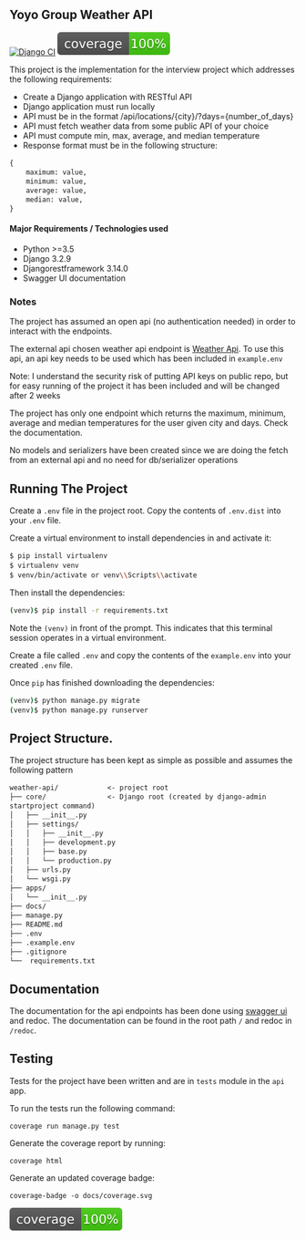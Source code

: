 ## Yoyo Group Weather API
[![Django CI](https://github.com/Kevin-Ravasco/weather-api/actions/workflows/django.yml/badge.svg)](https://github.com/Kevin-Ravasco/weather-api/actions/workflows/django.yml) ![Alt text](./docs/coverage.svg)

This project is the implementation for the interview project which addresses
the following requirements:
- Create a Django application with RESTful API
- Django application must run locally
- API must be in the format /api/locations/{city}/?days={number_of_days}
- API must fetch weather data from some public API of your choice
- API must compute min, max, average, and median temperature
- Response format must be in the following structure:
```    
{
    maximum: value,
    minimum: value,
    average: value,
    median: value,
}
```

#### Major Requirements / Technologies used
- Python >=3.5
- Django 3.2.9
- Djangorestframework 3.14.0
- Swagger UI documentation

### Notes

The project has assumed an open api (no authentication needed) in order to interact
with the endpoints.

The external api chosen weather api endpoint is [Weather Api](https://www.weatherapi.com/).
To use this api, an api key needs to be used which has been included in `example.env`

Note: I understand the security risk of putting API keys on public repo, but for easy running of
the project it has been included and will be changed after 2 weeks

The project has only one endpoint which returns the maximum, minimum, average and
median temperatures for the user given city and days. Check the documentation.

No models and serializers have been created since we are doing the fetch from an
external api and no need for db/serializer operations


## Running The Project
Create a `.env` file in the project root.
Copy the contents of `.env.dist` into your `.env` file.


Create a virtual environment to install dependencies in and activate it:

```sh
$ pip install virtualenv
$ virtualenv venv
$ venv/bin/activate or venv\\Scripts\\activate 
```

Then install the dependencies:

```sh
(venv)$ pip install -r requirements.txt
```
Note the `(venv)` in front of the prompt. This indicates that this terminal
session operates in a virtual environment.

Create a file called `.env` and copy the contents of the `example.env` into your
created `.env` file.

Once `pip` has finished downloading the dependencies:
```sh
(venv)$ python manage.py migrate
(venv)$ python manage.py runserver
```


## Project Structure.
The project structure has been kept as simple as possible and assumes the following
pattern

```tree
weather-api/            <- project root
├── core/               <- Django root (created by django-admin startproject command)
│   ├── __init__.py
│   ├── settings/
│   │   ├── __init__.py
│   │   ├── development.py
│   │   ├── base.py 
│   │   └── production.py
│   ├── urls.py
│   └── wsgi.py
├── apps/
│   └── __init__.py
├── docs/
├── manage.py
├── README.md
├── .env
├── .example.env
├── .gitignore
└──  requirements.txt
```

## Documentation
The documentation for the api endpoints has been done using [swagger ui](https://swagger.io/tools/swagger-ui/)
and redoc. The documentation can be found in the root path `/` and redoc in `/redoc`.


## Testing
Tests for the project have been written and are in `tests` module in the `api` app.

To run the tests run the following command:
```shell
coverage run manage.py test
```

Generate the coverage report by running:
```shell
coverage html
```

Generate an updated coverage badge:
```shell
coverage-badge -o docs/coverage.svg
```

![Alt text](./docs/coverage.svg)

